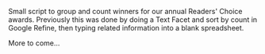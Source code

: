 Small script to group and count winners for our annual Readers' Choice awards. Previously this was done by doing a Text Facet and sort by count in Google Refine, then typing related information into a blank spreadsheet.

More to come...

